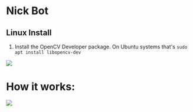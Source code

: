# Nick Bot

## Linux Install

1. Install the OpenCV Developer package. On Ubuntu systems that's `sudo apt install libopencv-dev`

![](http://i.imgur.com/oKkMsy0.gif)

# How it works:

![](https://camo.githubusercontent.com/618e7a8fdb4d8b6b9bff3b9d2d70852bf40d6055/687474703a2f2f692e696d6775722e636f6d2f42646a6366734a2e676966)

